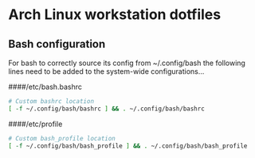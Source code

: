 Arch Linux workstation dotfiles
===============================


Bash configuration
------------------

For bash to correctly source its config
from ~/.config/bash the following lines need to be 
added to the system-wide configurations...


####/etc/bash.bashrc

```bash
# Custom bashrc location
[ -f ~/.config/bash/bashrc ] && . ~/.config/bash/bashrc
```


####/etc/profile

```bash
# Custom bash_profile location
[ -f ~/.config/bash/bash_profile ] && . ~/.config/bash/bash_profile
```
